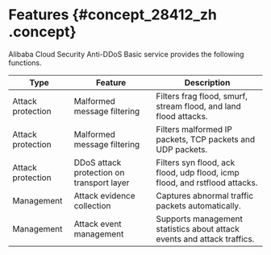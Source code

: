 # Features {#concept_28412_zh .concept}

Alibaba Cloud Security Anti-DDoS Basic service provides the following functions.

|Type|Feature|Description|
|----|-------|-----------|
|Attack protection|Malformed message filtering|Filters frag flood, smurf, stream flood, and land flood attacks.|
|Attack protection|Malformed message filtering|Filters malformed IP packets, TCP packets and UDP packets.|
|Attack protection|DDoS attack protection on transport layer|Filters syn flood, ack flood, udp flood, icmp flood, and rstflood attacks.|
|Management|Attack evidence collection|Captures abnormal traffic packets automatically.|
|Management|Attack event management|Supports management statistics about attack events and attack traffics.|

